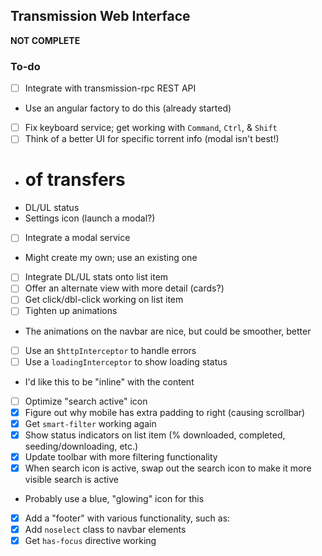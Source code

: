 ## Transmission Web Interface

**NOT COMPLETE**

### To-do

- [ ] Integrate with transmission-rpc REST API
 * Use an angular factory to do this (already started)
- [ ] Fix keyboard service; get working with `Command`, `Ctrl`, & `Shift`
- [ ] Think of a better UI for specific torrent info (modal isn't best!)
 - # of transfers
 - DL/UL status
 - Settings icon (launch a modal?)
- [ ] Integrate a modal service
 - Might create my own; use an existing one
- [ ] Integrate DL/UL stats onto list item
- [ ] Offer an alternate view with more detail (cards?)
- [ ] Get click/dbl-click working on list item
- [ ] Tighten up animations
 - The animations on the navbar are nice, but could be smoother, better
- [ ] Use an `$httpInterceptor` to handle errors
- [ ] Use a `loadingInterceptor` to show loading status
 - I'd like this to be "inline" with the content
- [ ] Optimize "search active" icon
- [x] Figure out why mobile has extra padding to right (causing scrollbar)
- [x] Get `smart-filter` working again
- [x] Show status indicators on list item (% downloaded, completed, seeding/downloading, etc.)
- [X] Update toolbar with more filtering functionality
- [x] When search icon is active, swap out the search icon to make it more visible search is active
 - Probably use a blue, "glowing" icon for this
- [x] Add a "footer" with various functionality, such as:
- [X] Add `noselect` class to navbar elements
- [X] Get `has-focus` directive working

